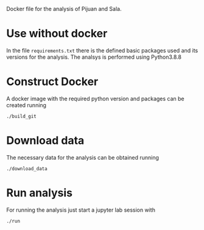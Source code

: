 Docker file for the analysis of Pijuan and Sala.

# Use without docker

In the file `requirements.txt` there is the defined basic packages used and its versions for the analysis. The analsys is performed using Python3.8.8

# Construct Docker

A docker image with the required python version and packages can be created running

```
./build_git
```

# Download data

The necessary data for the analysis can be obtained running

```
./download_data
```

# Run analysis

For running the analysis just start a jupyter lab session with

```
./run
```

